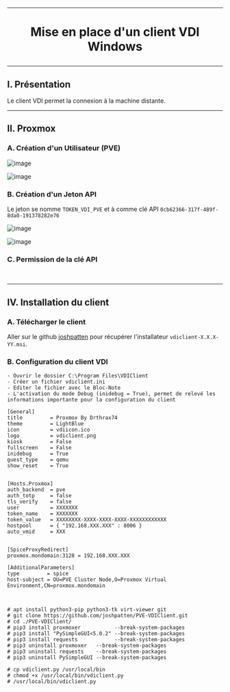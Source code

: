 ------------------------------------------------------------------------------------------------------------------------------------------------------------------------------------
# <p align='center'> Mise en place d'un client VDI Windows </p>

------------------------------------------------------------------------------------------------------------------------------------------------------------------------------------
## I. Présentation
Le client VDI permet la connexion à la machine distante.

------------------------------------------------------------------------------------------------------------------------------------------------------------------------------------
## II. Proxmox
### A. Création d'un Utilisateur (PVE)
![image](https://github.com/MarcJaffre/Microsoft/assets/35907/026f3a1d-3f96-40d7-80ae-3a42c0d1c9c2)

![image](https://github.com/MarcJaffre/Microsoft/assets/35907/c84913e2-12d5-4f56-b0c8-1ece8e43f132)

### B. Création d'un Jeton API
Le jeton se nomme `TOKEN_VDI_PVE` et à comme clé API `0cb62366-317f-489f-8da0-191378282e76`

![image](https://github.com/MarcJaffre/Microsoft/assets/35907/09e39141-2117-4436-b619-731246c201e2)

![image](https://github.com/MarcJaffre/Microsoft/assets/35907/ec7c44a8-830b-4b77-98c8-9eb0ff70a9a3)



### C. Permission de la clé API


<br />

------------------------------------------------------------------------------------------------------------------------------------------------------------------------------------
## IV. Installation du client
### A. Télécharger le client
Aller sur le github [joshpatten](https://github.com/joshpatten/PVE-VDIClient/releases) pour récupérer l'installateur `vdiclient-X.X.X-YY.msi`.

### B. Configuration du client VDI
```
- Ouvrir le dossier C:\Program Files\VDIClient
- Créer un fichier vdiclient.ini
- Editer le fichier avec le Bloc-Note
- L'activation du mode Debug (inidebug = True), permet de relevé les informations importante pour la configuration du client
```

```
[General]
title         = Proxmox By Drthrax74
theme         = LightBlue
icon          = vdiicon.ico
logo          = vdiclient.png
kiosk         = False
fullscreen    = False
inidebug      = True
guest_type    = qemu
show_reset    = True


[Hosts.Proxmox]
auth_backend  = pve
auth_totp     = false
tls_verify    = false
user          = XXXXXXX
token_name    = XXXXXXX
token_value   = XXXXXXXX-XXXX-XXXX-XXXX-XXXXXXXXXXXX
hostpool      = { "192.168.XXX.XXX" : 8006 }
auto_vmid     = XXX


[SpiceProxyRedirect]
proxmox.mondomain:3128 = 192.168.XXX.XXX

[AdditionalParameters]
type         = spice
host-subject = OU=PVE Cluster Node,O=Proxmox Virtual Environment,CN=proxmox.mondomain
```



```


# apt install python3-pip python3-tk virt-viewer git
# git clone https://github.com/joshpatten/PVE-VDIClient.git
# cd ./PVE-VDIClient/
# pip3 install proxmoxer           --break-system-packages
# pip3 install "PySimpleGUI<5.0.2" --break-system-packages
# pip3 install requests            --break-system-packages
# pip3 uninstall proxmoxer   --break-system-packages
# pip3 uninstall requests    --break-system-packages
# pip3 uninstall PySimpleGUI --break-system-packages

# cp vdiclient.py /usr/local/bin
# chmod +x /usr/local/bin/vdiclient.py
# /usr/local/bin/vdiclient.py
```
